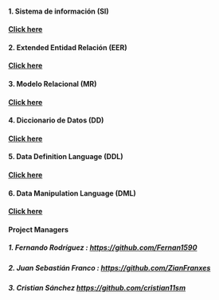 
#### 1. Sistema de información (SI)
#### [Click here](https://github.com/Proyecto1K2024Grupo5/1-K_Proyecto_Gimnasio/blob/main/src/Docs/1.%20SI.md)

#### 2. Extended Entidad Relación (EER)
#### [Click here](https://github.com/Proyecto1K2024Grupo5/1-K_Proyecto_Gimnasio/blob/main/src/Docs/2.%20EER.md)

#### 3. Modelo Relacional (MR)
#### [Click here](https://github.com/Proyecto1K2024Grupo5/1-K_Proyecto_Gimnasio/blob/main/src/Docs/3.%20MR.md)

#### 4. Diccionario de Datos (DD)
#### [Click here](https://github.com/Proyecto1K2024Grupo5/1-K_Proyecto_Gimnasio/blob/main/src/Docs/4.%20DD.md)

#### 5. Data Definition Language (DDL)
#### [Click here](https://github.com/Proyecto1K2024Grupo5/1-K_Proyecto_Gimnasio/blob/main/src/Docs/5.%20DDL.md)

#### 6. Data Manipulation Language (DML)
#### [Click here](https://github.com/Proyecto1K2024Grupo5/1-K_Proyecto_Gimnasio/blob/main/src/Docs/5.%20DML.md)

#### Project Managers
##### 1. Fernando Rodríguez : https://github.com/Fernan1590
  
##### 2. Juan Sebastián Franco : https://github.com/ZianFranxes
  
##### 3. Cristian Sánchez https://github.com/cristian11sm
   


